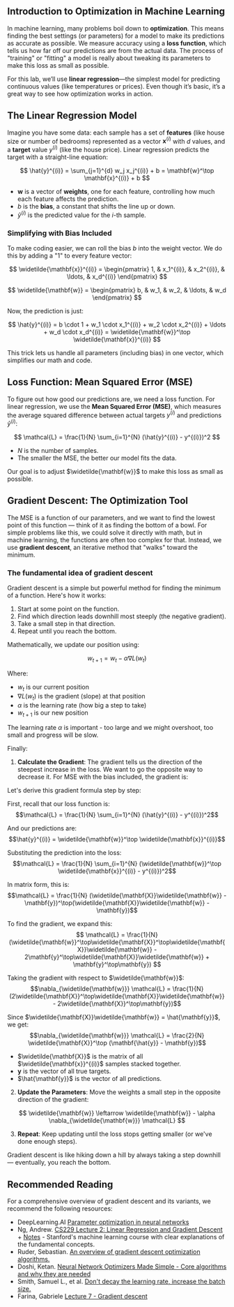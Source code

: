 ## Introduction to Optimization in Machine Learning

In machine learning, many problems boil down to **optimization**. This means finding the best settings (or parameters) for a model to make its predictions as accurate as possible. We measure accuracy using a **loss function**, which tells us how far off our predictions are from the actual data. The process of "training" or "fitting" a model is really about tweaking its parameters to make this loss as small as possible.

For this lab, we’ll use **linear regression**—the simplest model for predicting continuous values (like temperatures or prices). Even though it’s basic, it’s a great way to see how optimization works in action.

## The Linear Regression Model

Imagine you have some data: each sample has a set of **features** (like house size or number of bedrooms) represented as a vector $\mathbf{x}^{(i)}$ with $d$ values, and a **target** value $y^{(i)}$ (like the house price). Linear regression predicts the target with a straight-line equation:

$$
\hat{y}^{(i)} = \sum_{j=1}^{d} w_j x_j^{(i)} + b = \mathbf{w}^\top \mathbf{x}^{(i)} + b
$$

- $\mathbf{w}$ is a vector of **weights**, one for each feature, controlling how much each feature affects the prediction.
- $b$ is the **bias**, a constant that shifts the line up or down.
- $\hat{y}^{(i)}$ is the predicted value for the $i$-th sample.

### Simplifying with Bias Included

To make coding easier, we can roll the bias $b$ into the weight vector. We do this by adding a "1" to every feature vector:

$$
\widetilde{\mathbf{x}}^{(i)} = \begin{pmatrix} 1, & x_1^{(i)}, & x_2^{(i)}, & \ldots, & x_d^{(i)} \end{pmatrix}
$$

$$
\widetilde{\mathbf{w}} = \begin{pmatrix} b, & w_1, & w_2, & \ldots, & w_d \end{pmatrix}
$$

Now, the prediction is just:

$$
\hat{y}^{(i)} = b \cdot 1 + w_1 \cdot x_1^{(i)} + w_2 \cdot x_2^{(i)} + \ldots + w_d \cdot x_d^{(i)} = \widetilde{\mathbf{w}}^\top \widetilde{\mathbf{x}}^{(i)}
$$

This trick lets us handle all parameters (including bias) in one vector, which simplifies our math and code.

## Loss Function: Mean Squared Error (MSE)

To figure out how good our predictions are, we need a loss function. For linear regression, we use the **Mean Squared Error (MSE)**, which measures the average squared difference between actual targets $y^{(i)}$ and predictions $\hat{y}^{(i)}$:

$$
\mathcal{L} = \frac{1}{N} \sum_{i=1}^{N} (\hat{y}^{(i)} - y^{(i)})^2
$$

- $N$ is the number of samples.
- The smaller the MSE, the better our model fits the data.

Our goal is to adjust $\widetilde{\mathbf{w}}$ to make this loss as small as possible.

## Gradient Descent: The Optimization Tool

The MSE is a function of our parameters, and we want to find the lowest point of this function — think of it as finding the bottom of a bowl. For simple problems like this, we could solve it directly with math, but in machine learning, the functions are often too complex for that. Instead, we use **gradient descent**, an iterative method that "walks" toward the minimum.

### The fundamental idea of gradient descent

Gradient descent is a simple but powerful method for finding the minimum of a function. Here's how it works:

1. Start at some point on the function.
2. Find which direction leads downhill most steeply (the negative gradient).
3. Take a small step in that direction.
4. Repeat until you reach the bottom.

Mathematically, we update our position using:

$$w_{t+1} = w_t - \alpha \nabla L(w_t)$$

Where:
- $w_t$ is our current position
- $\nabla L(w_t)$ is the gradient (slope) at that position
- $\alpha$ is the learning rate (how big a step to take)
- $w_{t+1}$ is our new position

The learning rate $\alpha$ is important - too large and we might overshoot, too small and progress will be slow.

Finally:

1. **Calculate the Gradient**: The gradient tells us the direction of the steepest increase in the loss. We want to go the opposite way to decrease it. For MSE with the bias included, the gradient is:

Let's derive this gradient formula step by step:

First, recall that our loss function is:
$$\mathcal{L} = \frac{1}{N} \sum_{i=1}^{N} (\hat{y}^{(i)} - y^{(i)})^2$$

And our predictions are:
$$\hat{y}^{(i)} = \widetilde{\mathbf{w}}^\top \widetilde{\mathbf{x}}^{(i)}$$

Substituting the prediction into the loss:
$$\mathcal{L} = \frac{1}{N} \sum_{i=1}^{N} (\widetilde{\mathbf{w}}^\top \widetilde{\mathbf{x}}^{(i)} - y^{(i)})^2$$

In matrix form, this is:
$$\mathcal{L} = \frac{1}{N} (\widetilde{\mathbf{X}}\widetilde{\mathbf{w}} - \mathbf{y})^\top(\widetilde{\mathbf{X}}\widetilde{\mathbf{w}} - \mathbf{y})$$

To find the gradient, we expand this:
$$
\mathcal{L} = \frac{1}{N} (\widetilde{\mathbf{w}}^\top\widetilde{\mathbf{X}}^\top\widetilde{\mathbf{X}}\widetilde{\mathbf{w}} - 2\mathbf{y}^\top\widetilde{\mathbf{X}}\widetilde{\mathbf{w}} + \mathbf{y}^\top\mathbf{y})
$$

Taking the gradient with respect to $\widetilde{\mathbf{w}}$:
$$\nabla_{\widetilde{\mathbf{w}}} \mathcal{L} = \frac{1}{N} (2\widetilde{\mathbf{X}}^\top\widetilde{\mathbf{X}}\widetilde{\mathbf{w}} - 2\widetilde{\mathbf{X}}^\top\mathbf{y})$$

Since $\widetilde{\mathbf{X}}\widetilde{\mathbf{w}} = \hat{\mathbf{y}}$, we get:
$$\nabla_{\widetilde{\mathbf{w}}} \mathcal{L} = \frac{2}{N} \widetilde{\mathbf{X}}^\top (\mathbf{\hat{y}} - \mathbf{y})$$

- $\widetilde{\mathbf{X}}$ is the matrix of all $\widetilde{\mathbf{x}}^{(i)}$ samples stacked together.
- $\mathbf{y}$ is the vector of all true targets.
- $\hat{\mathbf{y}}$ is the vector of all predictions.

2. **Update the Parameters**: Move the weights a small step in the opposite direction of the gradient:

$$
\widetilde{\mathbf{w}} \leftarrow \widetilde{\mathbf{w}} - \alpha \nabla_{\widetilde{\mathbf{w}}} \mathcal{L}
$$

3. **Repeat**: Keep updating until the loss stops getting smaller (or we've done enough steps).

Gradient descent is like hiking down a hill by always taking a step downhill — eventually, you reach the bottom.

## Recommended Reading

For a comprehensive overview of gradient descent and its variants, we recommend the following resources:

- DeepLearning.AI [Parameter optimization in neural networks](https://www.deeplearning.ai/ai-notes/optimization/index.html)
- Ng, Andrew. [CS229 Lecture 2: Linear Regression and Gradient Descent](https://www.youtube.com/watch?v=4b4MUYve_U8) + [Notes](https://see.stanford.edu/materials/aimlcs229/cs229-notes1.pdf) - Stanford's machine learning course with clear explanations of the fundamental concepts.
- Ruder, Sebastian. [An overview of gradient descent optimization algorithms.](https://arxiv.org/pdf/1609.04747)
- Doshi, Ketan. [Neural Network Optimizers Made Simple - Core algorithms and why they are needed](https://ketanhdoshi.github.io/Optimizer-Techniques/)
- Smith, Samuel L., et al. [Don't decay the learning rate, increase the batch size.](https://arxiv.org/pdf/1711.00489)
- Farina, Gabriele [Lecture 7 - Gradient descent](https://www.mit.edu/~gfarina/2024/67220s24_L07_gradient_descent/L07.pdf)


